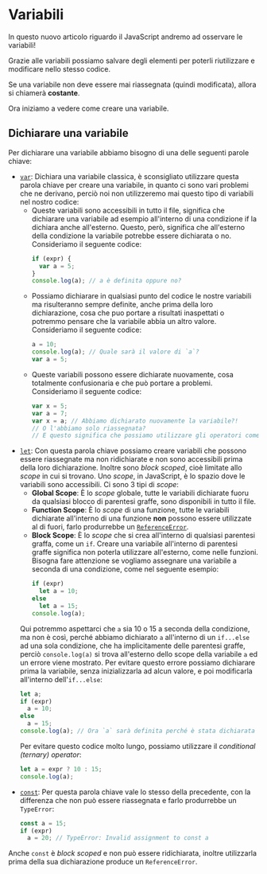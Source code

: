 # Variabili

In questo nuovo articolo riguardo il JavaScript andremo ad osservare le variabili!

Grazie alle variabili possiamo salvare degli elementi per poterli riutilizzare e modificare nello stesso codice.

Se una variabile non deve essere mai riassegnata (quindi modificata), allora si chiamerà **costante**.

Ora iniziamo a vedere come creare una variabile.

## Dichiarare una variabile

Per dichiarare una variabile abbiamo bisogno di una delle seguenti parole chiave:

- [`var`](https://developer.mozilla.org/en-US/docs/Web/JavaScript/Reference/Statements/var): Dichiara una variabile classica, è sconsigliato utilizzare questa parola chiave per creare una variabile, in quanto ci sono vari problemi che ne derivano, perciò noi non utilizzeremo mai questo tipo di variabili nel nostro codice:
  - Queste variabili sono accessibili in tutto il file, significa che dichiarare una variabile ad esempio all'interno di una condizione if la dichiara anche all'esterno.
  Questo, però, significa che all'esterno della condizione la variabile potrebbe essere dichiarata o no.
  Consideriamo il seguente codice:
    ```js
    if (expr) {
      var a = 5;
    }
    console.log(a); // a è definita oppure no?
    ```
  - Possiamo dichiarare in qualsiasi punto del codice le nostre variabili ma risulteranno sempre definite, anche prima della loro dichiarazione, cosa che puo portare a risultati inaspettati o potremmo pensare che la variabile abbia un altro valore.
  Consideriamo il seguente codice:
    ```js
    a = 10;
    console.log(a); // Quale sarà il valore di `a`?
    var a = 5;
    ```
  - Queste variabili possono essere dichiarate nuovamente, cosa totalmente confusionaria e che può portare a problemi.
  Consideriamo il seguente codice:
    ```js
    var x = 5;
    var a = 7;
    var x = a; // Abbiamo dichiarato nuovamente la variabile?!
    // O l'abbiamo solo riassegnata?
    // E questo significa che possiamo utilizzare gli operatori come `var x += a`?
    ```
- [`let`](https://developer.mozilla.org/en-US/docs/Web/JavaScript/Reference/Statements/let): Con questa parola chiave possiamo creare variabili che possono essere riassegnate ma non ridichiarate e non sono accessibili prima della loro dichiarazione.
Inoltre sono *block scoped*, cioè limitate allo *scope* in cui si trovano.
Uno *scope*, in JavaScript, è lo spazio dove le variabili sono accessibili.
Ci sono 3 tipi di *scope*:
  - **Global Scope**: È lo *scope* globale, tutte le variabili dichiarate fuoru da qualsiasi blocco di parentesi graffe, sono disponibili in tutto il file.
  - **Function Scope**: È lo *scope* di una funzione, tutte le variabili dichiarate all'interno di una funzione **non** possono essere utilizzate al di fuori, farlo produrrebbe un [`ReferenceError`](https://developer.mozilla.org/en-US/docs/Web/JavaScript/Reference/Errors/Not_defined#wrong_scope).
  - **Block Scope**: È lo *scope* che si crea all'interno di qualsiasi parentesi graffa, come un `if`.
  Creare una variabile all'interno di parentesi graffe significa non poterla utilizzare all'esterno, come nelle funzioni.
  Bisogna fare attenzione se vogliamo assegnare una variabile a seconda di una condizione, come nel seguente esempio:
    ```js
    if (expr)
      let a = 10;
    else
      let a = 15;
    console.log(a);
    ```
  Qui potremmo aspettarci che `a` sia 10 o 15 a seconda della condizione, ma non è così, perché abbiamo dichiarato `a` all'interno di un `if...else` ad una sola condizione, che ha implicitamente delle parentesi graffe, perciò `console.log(a)` si trova all'esterno dello scope della variabile `a` ed un errore viene mostrato.
  Per evitare questo errore possiamo dichiarare prima la variabile, senza inizializzarla ad alcun valore, e poi modificarla all'interno dell'`if...else`:
    ```js
    let a;
    if (expr)
      a = 10;
    else
      a = 15;
    console.log(a); // Ora `a` sarà definita perché è stata dichiarata fuori dalla condizione
    ```
  Per evitare questo codice molto lungo, possiamo utilizzare il *conditional (ternary) operator*:
    ```js
    let a = expr ? 10 : 15;
    console.log(a);
    ```
- [`const`](https://developer.mozilla.org/en-US/docs/Web/JavaScript/Reference/Statements/const): Per questa parola chiave vale lo stesso della precedente, con la differenza che non può essere riassegnata e farlo produrrebbe un `TypeError`:
  ```js
  const a = 15;
  if (expr)
    a = 20; // TypeError: Invalid assignment to const a
  ```
Anche `const` è *block scoped* e non può essere ridichiarata, inoltre utilizzarla prima della sua dichiarazione produce un `ReferenceError`.

